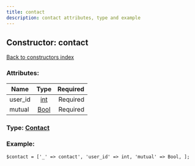 ```yaml
---
title: contact
description: contact attributes, type and example
---
```

## Constructor: contact  
[Back to constructors index](index.md)



### Attributes:

| Name     |    Type       | Required |
|----------|:-------------:|---------:|
|user\_id|[int](../types/int.md) | Required|
|mutual|[Bool](../types/Bool.md) | Required|



### Type: [Contact](../types/Contact.md)


### Example:

```
$contact = ['_' => contact', 'user_id' => int, 'mutual' => Bool, ];
```